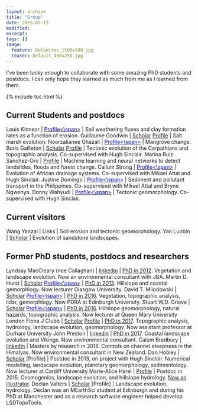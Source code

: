 ```yaml
---
layout: archive
title: "Group"
date: 2015-07-15
modified:
excerpt: 
tags: []
image:
  feature: Dolomites_1500x500.jpg
  teaser: Default_400x250.jpg
---
```


I've been lucky enough to collaborate with some amazing PhD students and postdocs. I can only hope they learned as much from me as I learned from them.

{% include toc.html %}

## Current Students and postdocs

Louis Kinnear | [<span style="color:blue">Profile<\span>](https://www.ed.ac.uk/geosciences/people/person.html?indv=4127) | Soil weathering fluxes and clay formation rates as a function of erosion.
Guillaume Goodwin | [Scholar](https://scholar.google.com/citations?hl=en&user=Or3grvoAAAAJ) [Profile](https://www.ed.ac.uk/geosciences/people/person.html?indv=4505) | Salt marsh evolution. 
Noorzalianee Ghazali | [<span style="color:blue">Profile<\span>](https://www.ed.ac.uk/geosciences/people/person.html?indv=4433) | Mangrove change.
Boris Gailleton | [Scholar](https://scholar.google.com/citations?hl=en&user=r5HIc00AAAAJ) [Profile](https://www.ed.ac.uk/geosciences/people/person.html?indv=5391) | Tectonic evolution of the Carpathians and topographic analysis. Co-supervised with Hugh Sinclair.
Marina Ruiz Sanchez-Oro | [Profile](https://www.ed.ac.uk/geosciences/people/person.html?indv=13531) | Machine learning and neural networks to detect landslides, floods and forest change.
Callum Strong | [<span style="color:blue">Profile<\span>](https://www.ed.ac.uk/geosciences/people/person.html?indv=11090) | Evolution of African drainage systems. Co-supervised with Mikael Attal and Hugh Sinclair.
Justine Domingo | [<span style="color:blue">Profile<\span>](https://www.ed.ac.uk/geosciences/people/person.html?indv=7001) | Sediment and pollutant transport in the Philippines. Co-supervised with Mikael Attal and Bryne Ngwenya.
Donny Wahyudi | [<span style="color:blue">Profile<\span>](https://www.ed.ac.uk/geosciences/people/person.html?indv=12284) | Tectonic geomorphology. Co-supervised with Hugh Sinclair.

## Current visitors

Wang Yanzai | Links | Soil erosion and tectonic geomorphology.
Yan Luobin | [Scholar](https://scholar.google.com/citations?user=_ASOJmAAAAAJ&hl=en&oi=ao) | Evolution of sandstone landscapes.


## Former PhD students, postdocs and researchers

Lyndsay MacCleary (nee Callaghan) | [linkedin](https://www.linkedin.com/in/lynsey-macleary-a0b3633b/?originalSubdomain=uk ) | [PhD in 2012](https://era.ed.ac.uk/handle/1842/6213). Vegetation and landscape evolution. Now an environmental consultant with JBA. 
Martin D. Hurst | [Scholar](https://scholar.google.com/citations?user=9--6x5sAAAAJ&hl=en) [<span style="color:blue">Profile<\span>](https://www.gla.ac.uk/schools/ges/staff/martinhurst/) | [PhD in 2013](https://era.ed.ac.uk/handle/1842/12228). Hillslope and coastal gemorphlogy. Now lecturer Glasgow University. 
David T. Milodowski | [Scholar](https://scholar.google.com/citations?user=ay1R3UgAAAAJ&hl=en) [<span style="color:blue">Profile<\span>](https://www.research.ed.ac.uk/portal/en/persons/david-milodowski(0130326f-fa97-48ed-843b-7bcc72e89065).html) | [PhD in 2016](https://era.ed.ac.uk/handle/1842/20438). Vegetation, topographic analysis, lidar, gemorphlogy. Now PDRA at Edinburgh University. 
Stuart W.D. Grieve | [Scholar](https://scholar.google.com/citations?user=LnCvUwwAAAAJ&hl=en) [<span style="color:blue">Profile<\span>](https://swdg.io/) | [PhD in 2016](https://era.ed.ac.uk/handle/1842/25398). Hillslope geomorphology, natural hazards, topographic analysis. Now lecturer at Queen Mary University London
Fiona J Clubb | [Scholar](https://scholar.google.com/citations?user=LnCvUwwAAAAJ&hl=en) [Profile](https://fclubb.github.io/) | [PhD in 2017](https://era.ed.ac.uk/handle/1842/28817). Topographic analysis, hydrology, landscape evolution, geomorphology. Now assistant professor at Durham University
John Preston | [linkedin](https://www.linkedin.com/in/john-preston-61b76a22/?originalSubdomain=uk) | [PhD in 2017](https://era.ed.ac.uk/handle/1842/31430). Coastal landscape evolution and Vikings. Now environmental consultant. 
Calum Bradbury | [linkedin](https://www.linkedin.com/in/calum-bradbury-gis/?originalSubdomain=nz) | Masters by research in 2018. Controls on channel steepness in the Himalyas. Now environmental consultant in New Zealand. 
Dan Hobley | [Scholar](https://scholar.google.com/citations?user=kJ13b-kAAAAJ&hl=en) [Profile] | Postdoc in 2013, on project with Hugh Sinclair. Numerical modelling, landscape evolution, planetary geomorphology, sedimentology. Now lecturer at Cardiff University
Marie-Alice Harel | [Profile](http://www.maharel.com/) | Postdoc in 2015. Cosmogenics, landscape evolution, and hillslope hydrology. [Now an illustrator](https://www.etsy.com/uk/shop/maharelillo). 
Declan Valters | [Scholar](https://scholar.google.com/citations?user=0OIHQmIAAAAJ&hl=en) [Profile] | Landscape evolution, hydrology. Declan was an MEarthSci student at Edinburgh and during his PhD at Manchester and as a research software engineer helped develop LSDTopoTools.
